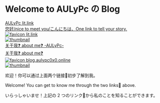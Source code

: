 # Welcome to AULyPc の Blog

<div class="link-card__container">
  <a href="https://lit.link/en/aulypc/" class="link-card">
    <div class="link-card__info">
      <div class="link-card__title">AULyPc lit.link</div>
      <div class="link-card__description">您好/nice to meet you/こんにちは、One link to tell your story.</div>
      <div class="link-card__metadata">
        <div class="link-card__domain">
          <img alt="favicon" class="link-card__favicon" src="https://www.google.com/s2/favicons?domain=lit.link">
          <span class="link-card__domain-name">lit.link</span>
        </div>
      </div>
    </div>
    <div class="link-card__thumbnail">
      <Image src="https://prd.storage.lit.link/images/creators/06fbb06d-4ac4-4ba1-b522-84bcdec23ce9/ogp/ogp_image.jpg" alt="thumbnail" class="link-card__image"/>
    </div>
  </a>
</div>

<div class="link-card__container">
  <a href="https://timeline.aulypc0x0.online/about/" class="link-card">
    <div class="link-card__info">
      <div class="link-card__title">关于我❓ about me❓ -AULyPc-</div>
      <div class="link-card__description">关于我❓ about me❓</div>
      <div class="link-card__metadata">
        <div class="link-card__domain">
          <img alt="favicon" class="link-card__favicon" src="https://www.google.com/s2/favicons?domain=blog.aulypc0x0.online">
          <span class="link-card__domain-name">blog.aulypc0x0.online</span>
        </div>
      </div>
    </div>
    <div class="link-card__thumbnail">
      <Image src="https://timeline.aulypc0x0.online/_astro/favicon_amiya.DGinMfwB_190pUV.webp" alt="thumbnail" class="link-card__image"/>
    </div>
  </a>
</div>


欢迎！你可以通过上面两个链接🔗初步了解到我。

Welcome! You can get to know me through the two links🔗 above.

いらっしゃいませ！上記の 2 つのリンク🔗から私のことを知ることができます。